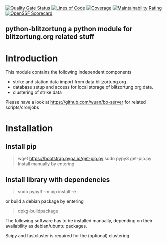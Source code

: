 [![Quality Gate Status](https://sonarcloud.io/api/project_badges/measure?project=wuan_bo-python&metric=alert_status)](https://sonarcloud.io/summary/new_code?id=wuan_bo-python)
[![Lines of Code](https://sonarcloud.io/api/project_badges/measure?project=wuan_bo-python&metric=ncloc)](https://sonarcloud.io/summary/new_code?id=wuan_bo-python)
[![Coverage](https://sonarcloud.io/api/project_badges/measure?project=wuan_bo-python&metric=coverage)](https://sonarcloud.io/summary/new_code?id=wuan_bo-python)
[![Maintainability Rating](https://sonarcloud.io/api/project_badges/measure?project=wuan_bo-python&metric=sqale_rating)](https://sonarcloud.io/summary/new_code?id=wuan_bo-python)
[![OpenSSF Scorecard](https://api.scorecard.dev/projects/github.com/wuan/bo-python/badge)](https://scorecard.dev/viewer/?uri=github.com/wuan/bo-python)

python-blitzortung a python module for blitzortung.org related stuff
--------------------------------------------------------------------

# Introduction

This module contains the following independent components

* strike and station data import from data.blitzortung.org
* database setup and access for local storage of blitzortung.org data.
* clustering of strike data

Please have a look at https://github.com/wuan/bo-server for related scripts/cronjobs

# Installation

## Install pip

> wget https://bootstrap.pypa.io/get-pip.py
> sudo pypy3 get-pip.py
Install manually by entering

## Install library with dependencies

> sudo pypy3 -m pip install -e .

or build a debian package by entering

> dpkg-buildpackage

The following software has to be installed manually, depending on their availability as debian/ubuntu packages.

Scipy and fastcluster is required for the (optional) clustering
